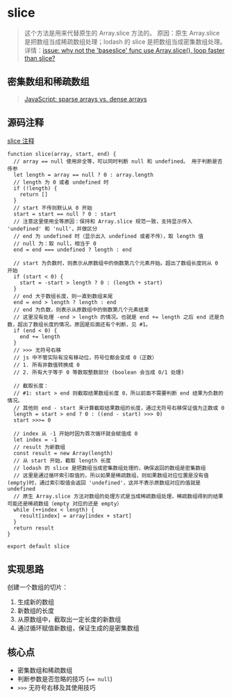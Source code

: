 # slice

> 这个方法是用来代替原生的 Array.slice 方法的。
> 原因：原生 Array.slice 是把数组当成稀疏数组处理；lodash 的 slice 是把数组当成密集数组处理。
> 详情：[issue: why not the 'baseslice' func use Array.slice(), loop faster than slice?](https://github.com/lodash/lodash/issues/2850)

## 密集数组和稀疏数组
> [JavaScript: sparse arrays vs. dense arrays](http://2ality.com/2012/06/dense-arrays.html)

## 源码注释
[slice 注释](https://github.com/hhking/lodash/blob/7ab6b07f1b128448d083d1421713e6dc27fb0b98/slice.js#L21)
```
function slice(array, start, end) {
  // array == null 使用非全等，可以同时判断 null 和 undefined。 用于判断是否传参
  let length = array == null ? 0 : array.length
  // length 为 0 或者 undefined 时
  if (!length) {
    return []
  }
  // start 不传则默认从 0 开始
  start = start == null ? 0 : start
  // 注意这里使用全等原因：保持和 Array.slice 规范一致，支持显示传入 'undefined' 和 'null'，并做区分
  // end 为 undefined 时（显示出入 undefined 或者不传），取 length 值
  // null 为：取 null，相当于 0
  end = end === undefined ? length : end

  // start 为负数时，则表示从原数组中的倒数第几个元素开始。超出了数组长度则从 0 开始
  if (start < 0) {
    start = -start > length ? 0 : (length + start)
  }
  // end 大于数组长度，则一直到数组末尾
  end = end > length ? length : end
  // end 为负数，则表示从原数组中的倒数第几个元素结束
  // 这里没有处理 -end > length 的情况。也就是 end += length 之后 end 还是负数，超出了数组长度的情况。原因是后面还有个判断，见 #1。
  if (end < 0) {
    end += length
  }
  // >>> 无符号右移
  // js 中不管实际有没有移动位，符号位都会变成 0（正数）
  // 1. 所有非数值转换成 0
  // 2. 所有大于等于 0 等数取整数部分 (boolean 会当成 0/1 处理)

  // 截取长度：
  // #1: start > end 则截取结果数组长度 0，所以前面不需要判断 end 结果为负数的情况。
  // 其他则 end - start 来计算截取结果数组的长度，通过无符号右移保证值为正数或 0
  length = start > end ? 0 : ((end - start) >>> 0)
  start >>>= 0

  // index 从 -1 开始时因为首次循环就会赋值成 0
  let index = -1
  // result 为新数组
  const result = new Array(length)
  // 从 start 开始，截取 length 长度
  // lodash 的 slice 是把数组当成密集数组处理的，确保返回的数组是密集数组
  // 这里是通过循环索引取值的，所以如果是稀疏数组，则如果数组对应位置是没有值(empty)时，通过索引取值会返回 'undefined'，这并不表示原数组对应的值就是 undefined
  // 原生 Array.slice 方法对数组的处理方式是当成稀疏数组处理，稀疏数组得到的结果可能还是稀疏数组（empty 对应的还是 empty）
  while (++index < length) {
    result[index] = array[index + start]
  }
  return result
}

export default slice
```

## 实现思路
创建一个数组的切片：
1. 生成新的数组
2. 新数组的长度
3. 从原数组中，截取出一定长度的新数组
4. 通过循环赋值新数组，保证生成的是密集数组

## 核心点
- 密集数组和稀疏数组
- 判断参数是否忽略的技巧 (`== null`)
- `>>>` 无符号右移及其使用技巧
